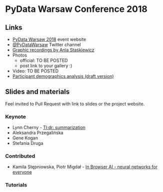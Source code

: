 # PyData Warsaw Conference 2018

## Links

* [PyData Warsaw 2018](https://pydata.org/warsaw2018/) event website
* [@PyDataWarsaw](https://twitter.com/pydatawarsaw) Twitter channel
* [Graphic recordings by Ania Staśkiewicz](https://github.com/PyDataPoland/PyData-Warsaw-Conference-2018/tree/master/Graphic%20recordings%20by%20Ania%20Staskiewicz)
* Photos
  - official: TO BE POSTED
  - post link to your gallery :)
* Video: TO BE POSTED
* [Participant demographics analysis (draft version)](https://github.com/stared/random_data_explorations/blob/master/201811_pydatawaw2018/analysis.ipynb)

## Slides and materials

Feel invited to Pull Request with link to slides or the project website.

### Keynote

* Lynn Cherny - [Tl;dr: summarization](https://ghostweather.slides.com/lynncherny/tl-dr-summarization)
* Aleksandra Przegalińska
* Gene Kogan
* Stefania Druga

### Contributed

* Kamila Stępniowska, Piotr Migdał - [In Browser AI - neural networks for everyone](https://www.dropbox.com/s/djht30ujl39w5sj/20181119_inbrowserai%20pydata%20warsaw.pdf?dl=0)

### Tutorials
